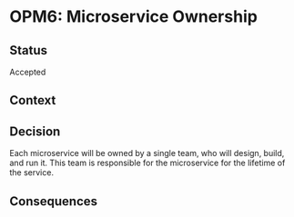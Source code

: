 # OPM6: Microservice Ownership

## Status
Accepted

## Context

## Decision
Each microservice will be owned by a single team, who will design, build, and run it.
This team is responsible for the microservice for the lifetime of the service.

## Consequences